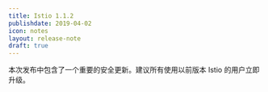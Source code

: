 ```yaml
---
title: Istio 1.1.2
publishdate: 2019-04-02
icon: notes
layout: release-note
draft: true
---
```


本次发布中包含了一个重要的安全更新。建议所有使用以前版本 Istio 的用户立即升级。
